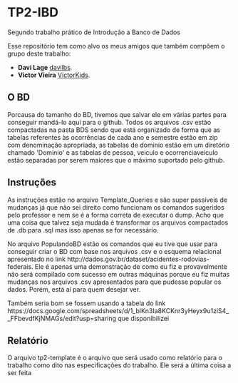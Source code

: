 # TP2-IBD
Segundo trabalho prático de Introdução a Banco de Dados
<p>Esse repositório tem como alvo os meus amigos que também compõem o grupo deste trabalho:</p>

* **Davi Lage**  [davilbs](https://github.com/davilbs).
* **Victor Vieira**  [VictorKids](https://github.com/VictorKids).

<h2> O BD</h2>
<p>Porcausa do tamanho do BD, tivemos que salvar ele em várias partes para conseguir mandá-lo aqui para o github. Todos os arquivos .csv   estão compactadas na pasta BDS sendo que está organizado de forma que as tabelas referentes às ocorrências de cada ano e semestre estão em zip com denominação apropriada, as tabelas de dominio estão em um diretório chamado 'Dominio' e as tabelas de pessoa, veiculo e ocorrenciaveiculo estão separadas por serem maiores que o máximo suportado pelo github.</p>
<h2>Instruções</h2>
<p>As instruções estão no arquivo Template_Queries e são super passíveis de mudanças já que não sei direito como funcionam os comandos sugeridos pelo professor e nem se é a forma correta de executar o dump. Acho que uma coisa que talvez seja mudada é transformar os arquivos compactados de .db para .sql mas isso apenas se for necessário.</p>
<p>No arquivo PopulandoBD estão os comandos que eu tive que usar para conseguir criar o BD com base nos arquivos .csv e o esquema relacional apresentado no link http://dados.gov.br/dataset/acidentes-rodovias-federais. Ele é apenas uma demonstração de como eu fiz e provavelmente não será compilado com sucesso em outras máquinas porque eu fiz muitas mudanças nos arquivos .csv apresentados para que pudesse popular os dados. Porém, está aí para quem desejar ver.</p>
<p>Também seria bom se fossem usando a tabela do link https://docs.google.com/spreadsheets/d/1_blKn3Ia8KCKnr3yHeyx9u1ziS4__FFbevdfKjNMAGs/edit?usp=sharing que disponibilizei 
<h2>Relatório</h2>
<p>O arquivo tp2-template é o arquivo que será usado como relatório para o trabalho como dito nas especificações do trabalho. Ele será a última coisa a ser feita</p>
